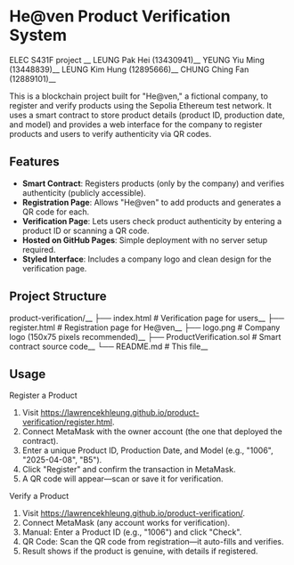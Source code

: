 # He@ven Product Verification System

ELEC S431F project
__
LEUNG Pak Hei (13430941)__
YEUNG Yiu Ming (13448839)__
LEUNG Kim Hung (12895666)__
CHUNG Ching Fan (12889101)__

This is a blockchain project built for "He@ven," a fictional company, to register and verify products using the Sepolia Ethereum test network. It uses a smart contract to store product details (product ID, production date, and model) and provides a web interface for the company to register products and users to verify authenticity via QR codes.

## Features
- **Smart Contract**: Registers products (only by the company) and verifies authenticity (publicly accessible).
- **Registration Page**: Allows "He@ven" to add products and generates a QR code for each.
- **Verification Page**: Lets users check product authenticity by entering a product ID or scanning a QR code.
- **Hosted on GitHub Pages**: Simple deployment with no server setup required.
- **Styled Interface**: Includes a company logo and clean design for the verification page.

## Project Structure
product-verification/__
├── index.html              # Verification page for users__
├── register.html           # Registration page for He@ven__
├── logo.png                # Company logo (150x75 pixels recommended)__
├── ProductVerification.sol # Smart contract source code__
└── README.md               # This file__

## Usage
Register a Product
1. Visit https://lawrencekhleung.github.io/product-verification/register.html.
2. Connect MetaMask with the owner account (the one that deployed the contract).
3. Enter a unique Product ID, Production Date, and Model (e.g., "1006", "2025-04-08", "B5").
4. Click "Register" and confirm the transaction in MetaMask.
5. A QR code will appear—scan or save it for verification.

Verify a Product
1. Visit https://lawrencekhleung.github.io/product-verification/.
2. Connect MetaMask (any account works for verification).
3. Manual: Enter a Product ID (e.g., "1006") and click "Check".
4. QR Code: Scan the QR code from registration—it auto-fills and verifies.
5. Result shows if the product is genuine, with details if registered.
